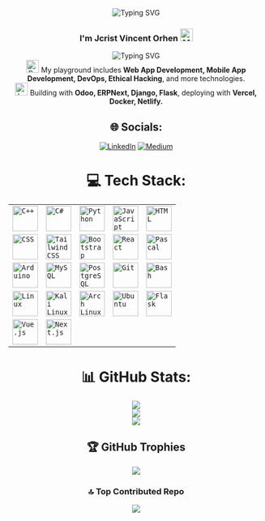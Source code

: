 <div align="center">
  <img src="https://readme-typing-svg.herokuapp.com?font=Fira+Code&weight=500&size=30&duration=3000&pause=1000&color=000000&center=true&vCenter=true&width=435&lines=Hello%2C+World!+%F0%9F%8C%8D;I'm+Jcrist+Vincent+Orhen;Welcome+to+my+Profile!" alt="Typing SVG" />
</div>

### <div align="center">I'm **Jcrist Vincent Orhen** <img src="https://raw.githubusercontent.com/Tarikul-Islam-Anik/Animated-Fluent-Emojis/master/Emojis/People%20with%20professions/Man%20Technologist%20Light%20Skin%20Tone.png" alt="Man Technologist Light Skin Tone" width="25" height="25" />‍</br>  
<div align="center">
  <img src="https://readme-typing-svg.herokuapp.com?font=Fira+Code&size=18&duration=2000&pause=1000&color=555555&center=true&multiline=true&width=600&height=80&lines=A+full-stack+developer+and+definitely+a+hacker!+%F0%9F%98%84;Turning+blunts+into+code+and+imaginations+into+reality." alt="Typing SVG" />
</div>

<div align="center">
  <img src="https://raw.githubusercontent.com/Tarikul-Islam-Anik/Animated-Fluent-Emojis/master/Emojis/Objects/Rocket.png" alt="Rocket" width="25" height="25" /> My playground includes <b>Web App Development, Mobile App Development, DevOps, Ethical Hacking</b>, and more technologies.</br>
  <img src="https://raw.githubusercontent.com/Tarikul-Islam-Anik/Animated-Fluent-Emojis/master/Emojis/Objects/Laptop.png" alt="Laptop" width="25" height="25" /> Building with <b>Odoo, ERPNext, Django, Flask</b>, deploying with <b>Vercel, Docker, Netlify.</b></br>
  
## 🌐 Socials:
[![LinkedIn](https://img.shields.io/badge/LinkedIn-%230077B5.svg?logo=linkedin&logoColor=white)](https://linkedin.com/in/https://linkedin.com/in/hardikzinzu) [![Medium](https://img.shields.io/badge/Medium-12100E?logo=medium&logoColor=white)](https://medium.com/@https://medium.com/@hardikzinzu) 

# 💻 Tech Stack:
<div>
    <table>
        <tr>
			<td><code><img width="50" src="https://user-images.githubusercontent.com/25181517/192106073-90fffafe-3562-4ff9-a37e-c77a2da0ff58.png" alt="C++" title="C++"/></code></td>
			<td><code><img width="50" src="https://user-images.githubusercontent.com/25181517/121405384-444d7300-c95d-11eb-959f-913020d3bf90.png" alt="C#" title="C#"/></code></td>
			<td><code><img width="50" src="https://user-images.githubusercontent.com/25181517/183423507-c056a6f9-1ba8-4312-a350-19bcbc5a8697.png" alt="Python" title="Python"/></code></td>
			<td><code><img width="50" src="https://user-images.githubusercontent.com/25181517/117447155-6a868a00-af3d-11eb-9cfe-245df15c9f3f.png" alt="JavaScript" title="JavaScript"/></code></td>
			<td><code><img width="50" src="https://user-images.githubusercontent.com/25181517/192158954-f88b5814-d510-4564-b285-dff7d6400dad.png" alt="HTML" title="HTML"/></code></td>
		</tr>
		<tr>
			<td><code><img width="50" src="https://user-images.githubusercontent.com/25181517/183898674-75a4a1b1-f960-4ea9-abcb-637170a00a75.png" alt="CSS" title="CSS"/></code></td>
			<td><code><img width="50" src="https://user-images.githubusercontent.com/25181517/202896760-337261ed-ee92-4979-84c4-d4b829c7355d.png" alt="Tailwind CSS" title="Tailwind CSS"/></code></td>
			<td><code><img width="50" src="https://user-images.githubusercontent.com/25181517/183898054-b3d693d4-dafb-4808-a516-6bb86e101900.png" alt="Bootstrap" title="Bootstrap"/></code></td>
			<td><code><img width="50" src="https://user-images.githubusercontent.com/25181517/183897015-94a058a6-b86e-4e42-a37f-bf92061753e5.png" alt="React" title="React"/></code></td>
			<td><code><img width="50" src="https://user-images.githubusercontent.com/25181517/192158956-48192682-23d5-4bfc-9dfb-6511ade346bc.png" alt="Pascal" title="Pascal"/></code></td>
		</tr>
		<tr>
			<td><code><img width="50" src="https://user-images.githubusercontent.com/25181517/190230082-55409fe9-d5a2-4f3d-bdba-0f0946190e67.png" alt="Arduino" title="Arduino"/></code></td>
            <td><code><img width="50" src="https://user-images.githubusercontent.com/25181517/183896128-ec99105a-ec1a-4d85-b08b-1aa1620b2046.png" alt="MySQL" title="MySQL"/></code></td>
            <td><code><img width="50" src="https://user-images.githubusercontent.com/25181517/117208740-bfb78400-adf5-11eb-97bb-09072b6bedfc.png" alt="PostgreSQL" title="PostgreSQL"/></code></td>
            <td><code><img width="50" src="https://user-images.githubusercontent.com/25181517/192108372-f71d70ac-7ae6-4c0d-8395-51d8870c2ef0.png" alt="Git" title="Git"/></code></td>
            <td><code><img width="50" src="https://user-images.githubusercontent.com/25181517/192158606-7c2ef6bd-6e04-47cf-b5bc-da2797cb5bda.png" alt="Bash" title="Bash"/></code></td>
		</tr>
		<tr>
            <td><code><img width="50" src="https://github.com/marwin1991/profile-technology-icons/assets/76662862/2481dc48-be6b-4ebb-9e8c-3b957efe69fa" alt="Linux" title="Linux"/></code></td>
            <td><code><img width="50" src="https://github.com/user-attachments/assets/4cf282d2-b46f-43b7-aab6-19604cc5a683" alt="Kali Linux" title="Kali Linux"/></code></td>
            <td><code><img width="50" src="https://user-images.githubusercontent.com/25181517/186884156-e63da389-f3e1-4dca-a6c1-d76e886ba22a.png" alt="Arch Linux" title="Arch Linux"/></code></td>
            <td><code><img width="50" src="https://user-images.githubusercontent.com/25181517/186884153-99edc188-e4aa-4c84-91b0-e2df260ebc33.png" alt="Ubuntu" title="Ubuntu"/></code></td>
            <td><code><img width="50" src="https://user-images.githubusercontent.com/25181517/183423775-2276e25d-d43d-4e58-890b-edbc88e915f7.png" alt="Flask" title="Flask"/></code></td>
		</tr>
		<tr>
            <td><code><img width="50" src="https://user-images.githubusercontent.com/25181517/117448124-a2da9800-af3e-11eb-85d2-bd1b69b65603.png" alt="Vue.js" title="Vue.js"/></code></td>
            <td><code><img width="50" src="https://user-images.githubusercontent.com/25181517/202896760-337261ed-ee92-4979-84c4-d4b829c7355d.png" alt="Next.js" title="Next.js"/></code></td>
        </tr>
    </table>
</div>

# 📊 GitHub Stats:
![](https://github-readme-stats.vercel.app/api?username=jcristdorhen&theme=default&hide_border=false&include_all_commits=true&count_private=false)<br/>
![](https://github-readme-streak-stats.herokuapp.com/?user=jcristdorhen&theme=default&hide_border=false)<br/>
![](https://github-readme-stats.vercel.app/api/top-langs/?username=jcristdorhen&theme=default&hide_border=false&include_all_commits=true&count_private=false&layout=compact)

## 🏆 GitHub Trophies
![](https://github-profile-trophy.vercel.app/?username=jcristdorhen&theme=radical&no-frame=false&no-bg=true&margin-w=4)

### 🔝 Top Contributed Repo
![](https://github-contributor-stats.vercel.app/api?username=jcristdorhen&limit=5&theme=dark&combine_all_yearly_contributions=true)

